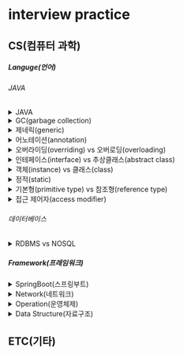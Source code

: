 # interview practice

## CS(컴퓨터 과학)
##### Languge(언어)
###### JAVA 
<details>
<summary>JAVA</summary>
<br>
자바는 오라클에서 제공하는 객체 지향 프로그래밍 언어로,
플랫폼 독립성과 높은 안정성을 가진 언어입니다.<br>
1.플랫폼 독립성

<br>
JVM(Java Virtual Machine)을 통해 한 번 작성하면 어디서든 실행 가능한 특징을 가집니다.
<br>

2.객체 지향 프로그래밍(OOP)
<br>
캡슐화, 상속, 다형성과 같은 OOP의 특징을 지원하여 유지보수오 재사용성이 뛰어납니다.
<br>

3.메모리 관리
<br>
가비지 컬렉션(Garbage Collection)을 통해 메모리 관리가 자동으로 이루어집니다.
<br>

4.풍부한 라이브러리 및 프레임워크
<br>
스프링(spring), 하이버네이트(Hibernate) 등 강력한 프레임워크로 대규모 시스템 개발이 용이합니다.
<br>

5.멀티스레딩 지원
<br>
멀티스레드를 기본 지원하여 동시성 프로그래밍이 쉽습니다.
<br>

6.보안성
<br>
바이트코드 검증과 샌드박스 실행환경을 제공하여 보안성이 높습니다.
<br>
</details>

<details>
<summary>GC(garbage collection)</summary>
<br>
GC는 힙 영역에서 사용하지 않는 객체들을 제거하는 작업을 총칭합니다.
이 객체를 제거하는 작업이 필요한 이유는 자바는 개발자가 메모리를 직접 해체해줄 수 없는 언어이기 때문입니다.
따라서 객체를 사용하고 제거하는 기능이 필요하게 됩니다.
<br>
<br>
</details>

<details>
<summary>제네릭(generic)</summary>
<br>
제네릭은 자바에서 타입(데이터 형식)을 파라미터화하여 코드의 재사용성,타입 안정성, 유지 보수성을 향상시키는 기능입니다.
<br>
<br>
</details>

<details>
<summary>어노테이션(annotation)</summary>
<br>
어떤 코드에 메타정보를 추가하는 용도로 사용됩니다.
예를 들어, 컴파일러에게 추가 정보를 제공하거나, 특정 도구가 해당 메타정보를 사용하여 코드를 처리하는데 도움을 줍니다.
<br>
<br>
</details>

<details>
<summary>오버라이딩(overriding) vs 오버로딩(overloading)</summary>
<br>
오버라이딩은 상속 관계에서 부모 클래스의 메서드를 자식 클래스에서 재정의하는 것입니다.
오버로딩은 하나의 클래스 내에서 동일한 이름의 메서드를 여러 번 정의하는 것입니다.
<br>
<br>
</details>
<details>
<summary>인테페이스(interface) vs 추상클래스(abstract class)</summary>
<br>
추상클래스는 객체의 추상적인 상위 개념으로 공통된 개념을 표현할 때 사용합니다.
단일 상속만 가능하며, 추상클래스를 상속하는 집합간에는 연관관계가 있습니다.
인터페이스는 구현 객체가 같은 동작을 한다는 것을 보장하기 위해 사용합니다. 다중 상속이 가능합니다. 인터페이스를 구현하는 집합간에는 관계가 없을 수 있습니다.
<br>
<br>
</details>
<details>
<summary>객체(instance) vs 클래스(class)</summary>
<br>
객체는 구별 가능한 식별자, 특징적인 행동, 변경 가능한 상태를 가집니다. 인스턴스들을 통칭하는 용도로 사용합니다.
클래스는 객체를 정의하는 틀 또는 설계도와 같은 의미로 사용됩니다.
<br>
<br>
</details>
<details>
<summary>정적(static)</summary>
<br>
객체 지향 프로그래밍에서 클래스에 속한 멤버(변수, 메서드 등)에 대한 특성을 정의하는 키워드입니다.
static이 붙은 멤버는 객체마다 별도로 존재하는 것이 아니라, 클래스가 로드될 때 한 번만 메모리에 할당되어 모든 객체에서 공유됩니다.
<br>
<br>
</details>
<details>
<summary>기본형(primitive type) vs 참조형(reference type)</summary>
<br>
기본형은 값 자체를 메모리 영역의 스택에 저장하고 참조형은 메모리 영역의 힙에 객체 데이터를 저장하고 스택에는 주소값을 저장한다.

기본형: byte(1), short(2), int(4), long(8), float(4), double(8), char(2), boolean(1)

참조형: class, interface, array, enum, String, Wrapper class(Character, Integer, Double ~), Collection framework(List, Map, Set ~) 
<br>
<br>
</details>
<details>
<summary>접근 제어자(access modifier)</summary>
<br>
접근 제어자를 사용하는 이유는 클래스,변수,메서드 등에 대한 접근 범위를 제한하는 키워드이고 코드의 캡슐화를 강화하고, 보안 및 재사용성을 높이기 위해 사용됩니다.

default: 같은 패키지 내에서만 접근 가능

public: 모든 클래스에서 접근 가능

private: 같은 클래스 내에서만 접근 가능

protected: 같은 패키지와 상속받은 자식 클래스에서 접근 가능
<br>
<br>
</details>



###### 데이터베이스
<details>
<summary>RDBMS vs NOSQL</summary>
  접히는 내용입니다.  
  여러 줄의 텍스트나 코드 블록도 넣을 수 있습니다.
</details>

##### Framework(프레임워크)
<details>
<summary>SpringBoot(스프링부트)</summary>
  접히는 내용입니다.  
  여러 줄의 텍스트나 코드 블록도 넣을 수 있습니다.
</details>

<details>
<summary>Network(네트워크)</summary>
  접히는 내용입니다.  
  여러 줄의 텍스트나 코드 블록도 넣을 수 있습니다.
</details>

<details>
<summary>Operation(운영체제)</summary>
  접히는 내용입니다.  
  여러 줄의 텍스트나 코드 블록도 넣을 수 있습니다.
</details>

<details>
<summary>Data Structure(자료구조)</summary>
  접히는 내용입니다.  
  여러 줄의 텍스트나 코드 블록도 넣을 수 있습니다.
</details>


## ETC(기타)